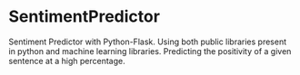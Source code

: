 # SentimentPredictor
Sentiment Predictor with Python-Flask. Using both public libraries present in python and machine learning libraries.
Predicting the positivity of a given sentence at a high percentage.
